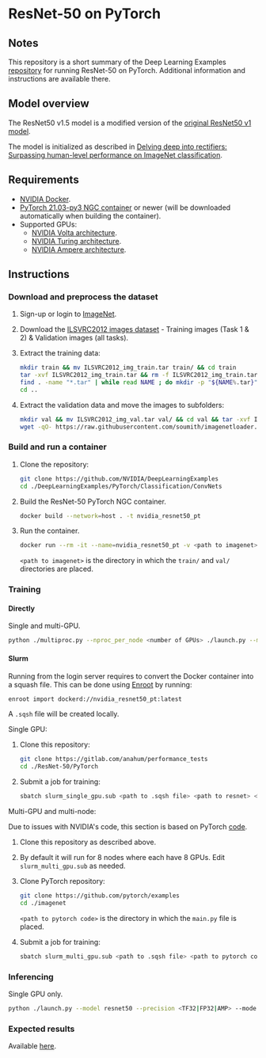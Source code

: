 # ResNet-50 on PyTorch

## Notes

This repository is a short summary of the Deep Learning Examples [repository](https://github.com/NVIDIA/DeepLearningExamples/tree/master/PyTorch/Classification/ConvNets/resnet50v1.5) for running ResNet-50 on PyTorch. Additional information and instructions are available there.

## Model overview

The ResNet50 v1.5 model is a modified version of the [original ResNet50 v1 model](https://arxiv.org/abs/1512.03385).

The model is initialized as described in [Delving deep into rectifiers: Surpassing human-level performance on ImageNet classification](https://arxiv.org/pdf/1502.01852.pdf).

## Requirements

* [NVIDIA Docker](https://github.com/NVIDIA/nvidia-docker).
* [PyTorch 21.03-py3 NGC container](https://ngc.nvidia.com/registry/nvidia-pytorch) or newer (will be downloaded automatically when building the container).
* Supported GPUs:
  * [NVIDIA Volta architecture](https://www.nvidia.com/en-us/data-center/volta-gpu-architecture/).
  * [NVIDIA Turing architecture](https://www.nvidia.com/en-us/geforce/turing/).
  * [NVIDIA Ampere architecture](https://www.nvidia.com/en-us/data-center/nvidia-ampere-gpu-architecture/).

## Instructions

### Download and preprocess the dataset

1. Sign-up or login to [ImageNet](https://image-net.org/).
2. Download the [ILSVRC2012 images dataset](https://image-net.org/challenges/LSVRC/2012/2012-downloads.php) - Training images (Task 1 & 2) & Validation images (all tasks).
3. Extract the training data:

    ```bash
    mkdir train && mv ILSVRC2012_img_train.tar train/ && cd train
    tar -xvf ILSVRC2012_img_train.tar && rm -f ILSVRC2012_img_train.tar
    find . -name "*.tar" | while read NAME ; do mkdir -p "${NAME%.tar}"; tar -xvf "${NAME}" -C "${NAME%.tar}"; rm -f "${NAME}"; done
    cd ..
    ```

4. Extract the validation data and move the images to subfolders:

    ```bash
    mkdir val && mv ILSVRC2012_img_val.tar val/ && cd val && tar -xvf ILSVRC2012_img_val.tar
    wget -qO- https://raw.githubusercontent.com/soumith/imagenetloader.torch/master/valprep.sh | bash
    ```

### Build and run a container

1. Clone the repository:

    ```bash
    git clone https://github.com/NVIDIA/DeepLearningExamples
    cd ./DeepLearningExamples/PyTorch/Classification/ConvNets
    ```

2. Build the ResNet-50 PyTorch NGC container.

    ```bash
    docker build --network=host . -t nvidia_resnet50_pt
    ```

3. Run the container.

    ```bash
    docker run --rm -it --name=nvidia_resnet50_pt -v <path to imagenet>:/imagenet --ipc=host nvidia_resnet50_pt
    ```

    `<path to imagenet>`  is the directory in which the `train/` and `val/` directories are placed.

### Training

#### **Directly**

Single and multi-GPU.

```bash
python ./multiproc.py --nproc_per_node <number of GPUs> ./launch.py --model resnet50 --precision <TF32|FP32|AMP> --mode benchmark_training --platform <DGX1V|DGX2V|DGXA100> /imagenet --raport-file benchmark.json --epochs 1 --prof 100
```

#### **Slurm**

Running from the login server requires to convert the Docker container into a squash file. This can be done using [Enroot](https://github.com/NVIDIA/enroot) by running:

```bash
enroot import dockerd://nvidia_resnet50_pt:latest
```

A `.sqsh` file will be created locally.

Single GPU:

1. Clone this repository:

    ```bash
    git clone https://gitlab.com/anahum/performance_tests
    cd ./ResNet-50/PyTorch
    ```

2. Submit a job for training:

    ```bash
    sbatch slurm_single_gpu.sub <path to .sqsh file> <path to resnet> <TF32|FP32|AMP> <DGX1V|DGX2V|DGXA100>
    ```

Multi-GPU and multi-node:

Due to issues with NVIDIA's code, this section is based on PyTorch [code](https://github.com/pytorch/examples/tree/master/imagenet).

1. Clone this repository as described above.

2. By default it will run for 8 nodes where each have 8 GPUs. Edit `slurm_multi_gpu.sub` as needed.

3. Clone PyTorch repository:

    ```bash
    git clone https://github.com/pytorch/examples
    cd ./imagenet
    ```

    `<path to pytorch code>`  is the directory in which the `main.py` file is placed.

4. Submit a job for training:

    ```bash
    sbatch slurm_multi_gpu.sub <path to .sqsh file> <path to pytorch code> <path to resnet>
    ```

### Inferencing

Single GPU only.

```bash
python ./launch.py --model resnet50 --precision <TF32|FP32|AMP> --mode benchmark_inference --platform <DGX1V|DGX2V|DGXA100> /imagenet --raport-file benchmark.json --epochs 1 --prof 100
```

### Expected results

Available [here](https://github.com/NVIDIA/DeepLearningExamples/tree/master/PyTorch/Classification/ConvNets/resnet50v1.5#results).
